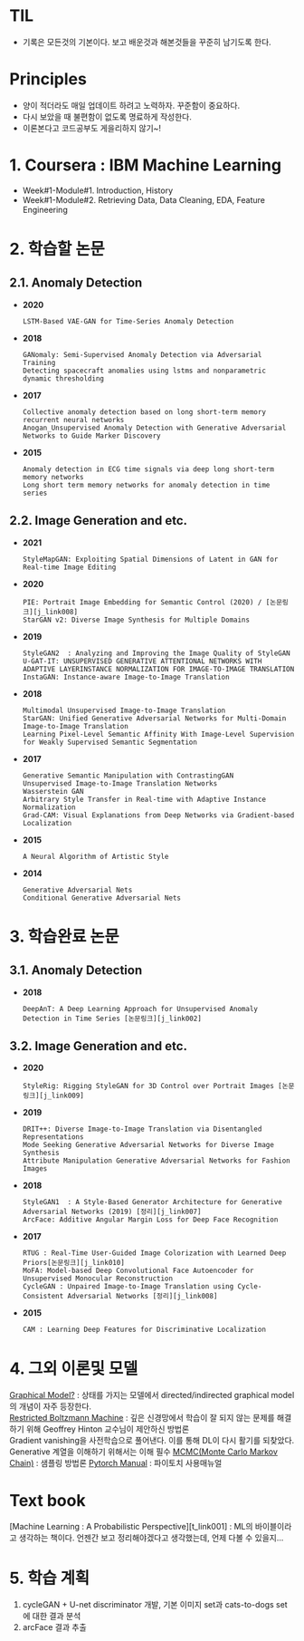 # TIL
- 기록은 모든것의 기본이다. 보고 배운것과 해본것들을 꾸준히 남기도록 한다.
# Principles
- 양이 적더라도 매일 업데이트 하려고 노력하자. 꾸준함이 중요하다.  
- 다시 보았을 때 불편함이 없도록 명료하게 작성한다.
- 이론본다고 코드공부도 게을리하지 않기~!


# 1. Coursera : IBM Machine Learning
- Week#1-Module#1. Introduction, History
- Week#1-Module#2. Retrieving Data, Data Cleaning, EDA, Feature Engineering
  
  
# 2. 학습할 논문


## 2.1. Anomaly Detection
* **2020**
    ```
    LSTM-Based VAE-GAN for Time-Series Anomaly Detection
    ```
* **2018**
    ```
    GANomaly: Semi-Supervised Anomaly Detection via Adversarial Training
    Detecting spacecraft anomalies using lstms and nonparametric dynamic thresholding
    ```
* **2017**
    ```
    Collective anomaly detection based on long short-term memory recurrent neural networks
    Anogan_Unsupervised Anomaly Detection with Generative Adversarial Networks to Guide Marker Discovery
    ```
* **2015**
    ```
    Anomaly detection in ECG time signals via deep long short-term memory networks
    Long short term memory networks for anomaly detection in time series

    ```

## 2.2. Image Generation and etc.
* **2021**
    ```
    StyleMapGAN: Exploiting Spatial Dimensions of Latent in GAN for Real-time Image Editing  
    ```
* **2020**
    ```
    PIE: Portrait Image Embedding for Semantic Control (2020) / [논문링크][j_link008]
    StarGAN v2: Diverse Image Synthesis for Multiple Domains
    ```
* **2019**
    ```
    StyleGAN2  : Analyzing and Improving the Image Quality of StyleGAN
    U-GAT-IT: UNSUPERVISED GENERATIVE ATTENTIONAL NETWORKS WITH ADAPTIVE LAYERINSTANCE NORMALIZATION FOR IMAGE-TO-IMAGE TRANSLATION
    InstaGAN: Instance-aware Image-to-Image Translation
    ```
* **2018**
    ```    
    Multimodal Unsupervised Image-to-Image Translation
    StarGAN: Unified Generative Adversarial Networks for Multi-Domain Image-to-Image Translation
    Learning Pixel-Level Semantic Affinity With Image-Level Supervision for Weakly Supervised Semantic Segmentation
    ```
    
* **2017**
    ```
    Generative Semantic Manipulation with ContrastingGAN
    Unsupervised Image-to-Image Translation Networks
    Wasserstein GAN
    Arbitrary Style Transfer in Real-time with Adaptive Instance Normalization
    Grad-CAM: Visual Explanations from Deep Networks via Gradient-based Localization
    ```
* **2015**
    ```
    A Neural Algorithm of Artistic Style 
    ```
* **2014**
    ```
    Generative Adversarial Nets 
    Conditional Generative Adversarial Nets
    ```

# 3. 학습완료 논문
## 3.1. Anomaly Detection
* **2018**
    ```
    DeepAnT: A Deep Learning Approach for Unsupervised Anomaly Detection in Time Series [논문링크][j_link002]
    ```
## 3.2. Image Generation and etc.
* **2020**
    ```
    StyleRig: Rigging StyleGAN for 3D Control over Portrait Images [논문링크][j_link009]
    ```
* **2019**
    ```
    DRIT++: Diverse Image-to-Image Translation via Disentangled Representations
    Mode Seeking Generative Adversarial Networks for Diverse Image Synthesis
    Attribute Manipulation Generative Adversarial Networks for Fashion Images
    ```
* **2018**
    ```
    StyleGAN1  : A Style-Based Generator Architecture for Generative Adversarial Networks (2019) [정리][j_link007]
    ArcFace: Additive Angular Margin Loss for Deep Face Recognition
    ```
* **2017**
    ```
    RTUG : Real-Time User-Guided Image Colorization with Learned Deep Priors[논문링크][j_link010]
    MoFA: Model-based Deep Convolutional Face Autoencoder for Unsupervised Monocular Reconstruction
    CycleGAN : Unpaired Image-to-Image Translation using Cycle-Consistent Adversarial Networks [정리][j_link008]
    ```
* **2015**
    ```
    CAM : Learning Deep Features for Discriminative Localization
    ```

  
# 4. 그외 이론및 모델

[Graphical Model?][b_link001] : 상태를 가지는 모델에서 directed/indirected graphical model의 개념이 자주 등장한다.  
[Restricted Boltzmann Machine][b_link002] : 깊은 신경망에서 학습이 잘 되지 않는 문제를 해결하기 위해 Geoffrey Hinton 교수님이 제안하신 방법론  
Gradient vanishing을 사전학습으로 풀어낸다. 이를 통해 DL이 다시 활기를 되찾았다. Generative 계열을 이해하기 위해서는 이해 필수
[MCMC(Monte Carlo Markov Chain)][b_link003] : 샘플링 방법론
[Pytorch Manual][b_link004] : 파이토치 사용매뉴얼
 # Text book 
 [Machine Learning : A Probabilistic Perspective][t_link001] : ML의 바이블이라고 생각하는 책이다. 언젠간 보고 정리해야겠다고 생각했는데, 언제 다볼 수 있을지... 
   
# 5. 학습 계획
1. cycleGAN + U-net discriminator 개발, 기본 이미지 set과 cats-to-dogs set에 대한 결과 분석
2. arcFace 결과 추출

[j_link001]: <https://arxiv.org/pdf/1508.06576.pd>
[j_link002]: <https://ieeexplore.ieee.org/document/8581424>
[j_link003]: <https://ieeexplore.ieee.org/document/9171158>
[j_link004]: <https://www.technicaljournalsonline.com/ijeat/VOL%20V/IJAET%20VOL%20V%20ISSUE%20I%20JANUARY%20MARCH%202014/IJAETVol%20V%20Issue%20I%20Article%207.pdf>
[j_link005]: <https://ieeexplore.ieee.org/document/1542519>
[j_link006]: <https://arxiv.org/abs/1711.04322>
[j_link007]: <https://github.com/kyugorithm/TIL/blob/main/journal/PG_GAN.md>
[j_link008]: <https://github.com/kyugorithm/TIL/blob/main/journal/J006_cycleGAN.md>
[j_link008]: <https://dl.acm.org/doi/abs/10.1145/3414685.3417803>
[j_link009]: <https://arxiv.org/pdf/2004.00121.pdf>
[j_link010]: <https://github.com/kyugorithm/TIL/blob/main/journal/J007_RTUG.md>
[b_link001]: <https://medium.com/@chullino/graphical-model%EC%9D%B4%EB%9E%80-%EB%AC%B4%EC%97%87%EC%9D%B8%EA%B0%80%EC%9A%94-2d34980e6d1f>
[b_link002]: <https://github.com/kyugorithm/TIL/blob/main/Theory/RestrictedBoltzmannMachine.md>
[b_link003]: <https://github.com/kyugorithm/TIL/blob/main/Theory/MCMC.md>
[b_link003]: <https://github.com/kyugorithm/TIL/blob/main/ML_APP.md>
[b_link004]: <https://pytorch.org/tutorials/beginner/pytorch_with_examples.html#nn-module>

[nam]: <https://github.com/namjunemy/TIL#%EC%9E%91%EC%84%B1-%EA%B7%9C%EC%B9%99>
